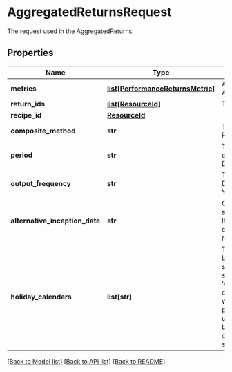 # AggregatedReturnsRequest

The request used in the AggregatedReturns.

## Properties
Name | Type | Description | Notes
------------ | ------------- | ------------- | -------------
**metrics** | [**list[PerformanceReturnsMetric]**](PerformanceReturnsMetric.md) | A list of metrics to calculate in the AggregatedReturns. | 
**return_ids** | [**list[ResourceId]**](ResourceId.md) | The Scope and code of the returns. | [optional] 
**recipe_id** | [**ResourceId**](ResourceId.md) |  | [optional] 
**composite_method** | **str** | The method used to calculate the Portfolio performance: Equal/Asset. | [optional] 
**period** | **str** | The type of the returns used to calculate the aggregation result: Daily/Monthly. | [optional] 
**output_frequency** | **str** | The type of calculated output: Daily/Weekly/Monthly/Quarterly/Half-Yearly/Yearly. | [optional] 
**alternative_inception_date** | **str** | Optional - either a date, or the key for a portfolio property containing a date. If provided, the given date will override the inception date for this request. | [optional] 
**holiday_calendars** | **list[str]** | The holiday calendar(s) that should be used in determining the date schedule. Holiday calendar(s) are supplied by their codes, for example, &#39;CoppClarke&#39;. Note that when the calendars are not available (e.g. when the user has insufficient permissions), a recipe setting will be used to determine whether the whole batch should then fail or whether the calendar not being available should simply be ignored. | [optional] 

[[Back to Model list]](../README.md#documentation-for-models) [[Back to API list]](../README.md#documentation-for-api-endpoints) [[Back to README]](../README.md)


